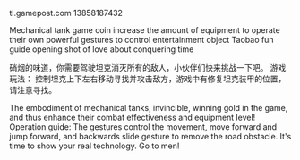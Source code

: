 tl.gamepost.com 13858187432


Mechanical tank game coin increase the amount of equipment to operate their own powerful gestures to control entertainment object Taobao fun guide opening shot of love about conquering time

硝烟的味道，你需要驾驶坦克消灭所有的敌人，小伙伴们快来挑战一下吧。
游戏玩法：
控制坦克上下左右移动寻找并攻击敌方，游戏中有修复坦克装甲的位置，请注意寻找。


The embodiment of mechanical tanks, invincible, winning gold in the game, and thus enhance their combat effectiveness and equipment level!
Operation guide:
The gestures control the movement, move forward and jump forward, and backwards slide gesture to remove the road obstacle.
It's time to show your real technology. Go to men!